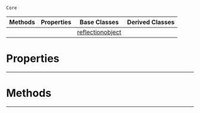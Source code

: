  `Core`

|Methods|Properties|Base Classes|Derived Classes|
|---|---|---|---|
| | |[reflectionobject](https://github.com/PlasmaEngine/PlasmaDocs/tree/master/docs/C%2B%2B/code_reference/lightning_base_types/reflectionobject.markdown)| |


 #  Properties


---  
 #  Methods


---  
 

 